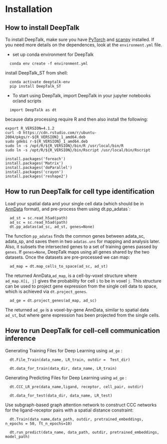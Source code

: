 # Installation
## How to install DeepTalk

To install DeepTalk, make sure you have [PyTorch](https://pytorch.org/) and [scanpy](https://scanpy.readthedocs.io/en/stable/) installed. If you need more details on the dependences, look at the `environment.yml` file.

- set up conda environment for DeepTalk

```
  conda env create -f environment.yml
```

  install DeepTalk_ST from shell:

```
  conda activate deeptalk-env
  pip install DeepTalk_ST
```

- To start using DeepTalk, import DeepTalk in your jupyter notebooks or/and scripts

```
  import DeepTalk as dt
```
because data processing require R and then also install the following:

```
export R_VERSION=4.1.2
curl -O https://cdn.rstudio.com/r/ubuntu-2004/pkgs/r-${R_VERSION}_1_amd64.deb
sudo gdebi r-${R_VERSION}_1_amd64.deb
sudo ln -s /opt/R/${R_VERSION}/bin/R /usr/local/bin/R
sudo ln -s /opt/R/${R_VERSION}/bin/Rscript /usr/local/bin/Rscript

install.packages('foreach')
install.packages('Matrix')
install.packages('doParallel')
install.packages('crayon')
install.packages('reshape2')
```

## How to run DeepTalk for cell type identification

Load your spatial data and your single cell data (which should be in [AnnData](https://anndata.readthedocs.io/en/latest/) format), and pre-process them using dt.pp_adatas`:

```
  ad_st = sc.read_h5ad(path)
  ad_sc = sc.read_h5ad(path)
  dt.pp_adatas(ad_sc, ad_st, genes=None)
```

The function `pp_adatas` finds the common genes between adata_sc, adata_sp, and saves them in two `adatas.uns` for mapping and analysis later. Also, it subsets the intersected genes to a set of training genes passed by `genes`. If `genes=None`, DeepTalk maps using all genes shared by the two datasets. Once the datasets are pre-processed we can map:

```
  ad_map = dt.map_cells_to_space(ad_sc, ad_st)
```

The returned AnnData,`ad_map`, is a cell-by-voxel structure where `ad_map.X[i, j]` gives the probability for cell `i` to be in voxel `j`. This structure can be used to project gene expression from the single cell data to space, which is achieved via `dt.project_genes`.

```
  ad_ge = dt.project_genes(ad_map, ad_sc)
```

The returned `ad_ge` is a voxel-by-gene AnnData, similar to spatial data `ad_st`, but where gene expression has been projected from the single cells. 

## How to run DeepTalk for cell-cell communication inference

Generating Training Files for Deep Learning using `ad_ge` :

```
  dt.File_Train(data_name, LR_train, outdir =  Test_dir)
```
```
  dt.data_for_train(data_dir, data_name, LR_train)
```
Generating Predicting Files for Deep Learning using `ad_ge` :
```
  dt.CCC_LR_pre(data_name,ligand, receptor, cell_pair, outdir)
```
```
  dt.data_for_test(data_dir, data_name, LR_test)
```
Use subgraph-based graph attention network to construct CCC networks for the ligand-receptor pairs with a spatial distance constraint:

```
  dt.Train(data_name,data_path, outdir, pretrained_embeddings, n_epochs = 50, ft_n_epochs=10)
```
```
  dt.run_predict(data_name, data_path, outdir, pretrained_embeddings, model_path)
```

